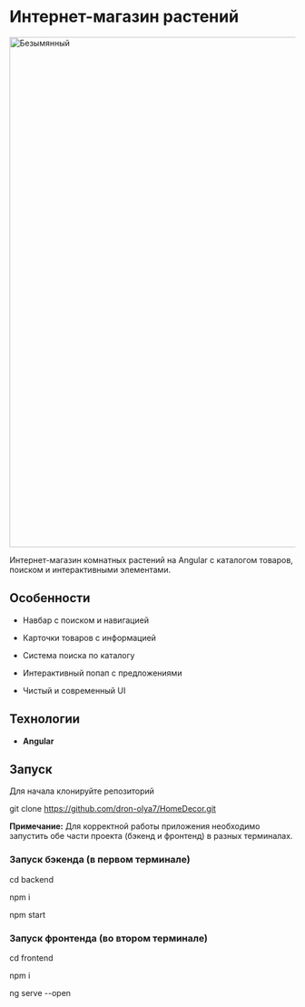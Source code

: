 # Интернет-магазин растений

<img width="1668" height="899" alt="Безымянный" src="https://github.com/user-attachments/assets/2c2eb91b-7ea3-4aea-9652-cec8004c0717" />

Интернет-магазин комнатных растений на Angular с каталогом товаров, поиском и интерактивными элементами.

## Особенности
- Навбар с поиском и навигацией

- Карточки товаров с информацией

- Система поиска по каталогу

- Интерактивный попап с предложениями

- Чистый и современный UI

## Технологии
- **Angular** 


## Запуск

Для начала клонируйте репозиторий

git clone https://github.com/dron-olya7/HomeDecor.git

**Примечание:** Для корректной работы приложения необходимо запустить обе части проекта (бэкенд и фронтенд) в разных терминалах.

### Запуск бэкенда (в первом терминале)
cd backend

npm i

npm start

### Запуск фронтенда (во втором терминале)
cd frontend

npm i

ng serve --open




